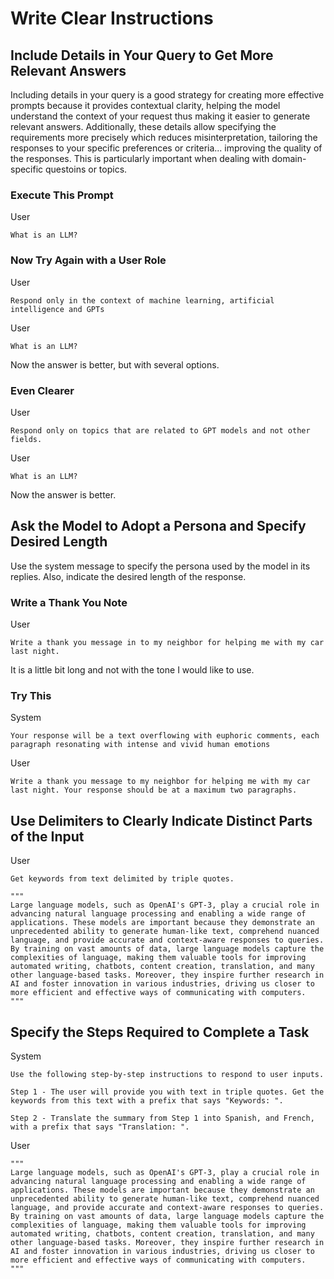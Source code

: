 # Write Clear Instructions

## Include Details in Your Query to Get More Relevant Answers
Including details in your query is a good strategy for creating more effective prompts because it provides contextual clarity, helping the model understand the context of your request thus making it easier to generate relevant answers. Additionally, these details allow specifying the requirements more precisely which reduces misinterpretation, tailoring the responses to your specific preferences or criteria... improving the quality of the responses. This is particularly important when dealing with domain-specific questoins or topics.

### Execute This Prompt

User
```
What is an LLM?
```

### Now Try Again with a User Role

User
```
Respond only in the context of machine learning, artificial intelligence and GPTs
```

User
```
What is an LLM?
```

Now the answer is better, but with several options.

### Even Clearer

User
```
Respond only on topics that are related to GPT models and not other fields.
```

User
```
What is an LLM?
```

Now the answer is better.


## Ask the Model to Adopt a Persona and Specify Desired Length
Use the system message to specify the persona used by the model in its replies. Also, indicate the desired length of the response.

### Write a Thank You Note

User
```
Write a thank you message in to my neighbor for helping me with my car last night.
```

It is a little bit long and not with the tone I would like to use.

### Try This

System
```
Your response will be a text overflowing with euphoric comments, each paragraph resonating with intense and vivid human emotions
```

User
```
Write a thank you message to my neighbor for helping me with my car last night. Your response should be at a maximum two paragraphs.
```

## Use Delimiters to Clearly Indicate Distinct Parts of the Input

User
```
Get keywords from text delimited by triple quotes.

"""
Large language models, such as OpenAI's GPT-3, play a crucial role in advancing natural language processing and enabling a wide range of applications. These models are important because they demonstrate an unprecedented ability to generate human-like text, comprehend nuanced language, and provide accurate and context-aware responses to queries. By training on vast amounts of data, large language models capture the complexities of language, making them valuable tools for improving automated writing, chatbots, content creation, translation, and many other language-based tasks. Moreover, they inspire further research in AI and foster innovation in various industries, driving us closer to more efficient and effective ways of communicating with computers.
"""
```

## Specify the Steps Required to Complete a Task

System
```
Use the following step-by-step instructions to respond to user inputs.

Step 1 - The user will provide you with text in triple quotes. Get the keywords from this text with a prefix that says "Keywords: ".

Step 2 - Translate the summary from Step 1 into Spanish, and French, with a prefix that says "Translation: ".
```

User
```
"""
Large language models, such as OpenAI's GPT-3, play a crucial role in advancing natural language processing and enabling a wide range of applications. These models are important because they demonstrate an unprecedented ability to generate human-like text, comprehend nuanced language, and provide accurate and context-aware responses to queries. By training on vast amounts of data, large language models capture the complexities of language, making them valuable tools for improving automated writing, chatbots, content creation, translation, and many other language-based tasks. Moreover, they inspire further research in AI and foster innovation in various industries, driving us closer to more efficient and effective ways of communicating with computers.
"""
```
 
 